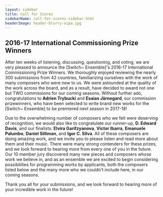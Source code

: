 ```yaml
---
layout: sidebar
title: Call for Scores
sidebarName: call-for-scores-sidebar.html
headerImage: header-blurry-vipa.jpg
---
```


## 2016-17 International Commissioning Prize Winners

After ten weeks of listening, discussing, questioning, and voting, we are very pleased to announce the [Switch~ Ensemble]'s 2016-17 International Commissioning Prize Winners. We thoroughly enjoyed reviewing the nearly 300 submissions from 42 countries, familiarizing ourselves with the work of many composers who were new to us. We were astounded at the quality of the work across the board, and as a result, have decided to award not one but TWO commissions for our coming seasons. Without further ado, congratulations to **Adrien Trybucki** and **Esaias Järnegard**, our commission prizewinners, who have been selected to write brand new works for the [Switch~ Ensemble] to be premiered next season in 2017-18!

Due to the overwhelming number of composers who we felt were deserving of recognition, we would also like to congratulate our runner-up, **D. Edward Davis**, and our finalists: **Elvira Garifzyanova**, **Victor Ibarra**, **Emanuele Palumbo**, **Daniel Silliman**, and **Igor C. Silva**. All of these composers are doing amazing work, and we invite you to please listen and read more about them and their music. There were many strong contenders for these prizes, and we look forward to hearing more from every one of you in the future. Our 10 member jury discovered many new pieces and composers whose work we believe in, and as an ensemble we are excited to begin considering possibilities for programming works by applicants, both the composers listed below and the many more who we couldn't include here, in our coming seasons.

Thank you all for your submissions, and we look forward to hearing more of your incredible work in the future!

<!-- {% include prize-announcement.html %}

